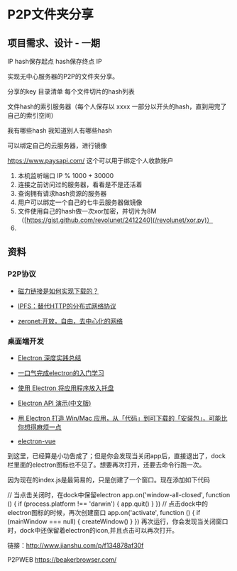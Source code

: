 # P2P文件夹分享

## 项目需求、设计 - 一期


IP hash保存起点 hash保存终点
IP 



实现无中心服务器的P2P的文件夹分享。

分享的key
   目录清单
       每个文件切片的hash列表

文件hash的索引服务器（每个人保存以 xxxx 一部分以开头的hash，直到用完了自己的索引空间）
   
   我有哪些hash
   我知道别人有哪些hash
   
可以绑定自己的云服务器，进行镜像



https://www.paysapi.com/
这个可以用于绑定个人收款账户

1. 本机监听端口 IP % 1000 + 30000 
2. 连接之前访问过的服务器，看看是不是还活着
3. 查询拥有请求hash资源的服务器
4. 用户可以绑定一个自己的七牛云服务器做镜像
5. 文件使用自己的hash做一次xor加密，并切片为8M（[https://gist.github.com/revolunet/2412240](/revolunet/xor.py)）
6. 




## 资料

### P2P协议

* [磁力链接是如何实现下载的？](http://www.aneasystone.com/archives/2015/05/how-does-magnet-link-work.html)

* [IPFS：替代HTTP的分布式网络协议](http://www.infoq.com/cn/articles/ipfs)

* [zeronet:开放，自由，去中心化的网络](https://zeronet.io)


### 桌面端开发 


* [Electron 深度实践总结](https://changkun.us/archives/2017/03/217/)

* [一口气完成electron的入门学习](https://segmentfault.com/a/1190000006207600)

* [使用 Electron 将应用程序放入托盘](https://segmentfault.com/a/1190000008530265)

* [Electron API 演示(中文版)](https://github.com/demopark/electron-api-demos-Zh_CN)


* [用 Electron 打造 Win/Mac 应用，从「代码」到可下载的「安装包」，可能比你想得麻烦一点](https://segmentfault.com/a/1190000011908324)

* [electron-vue](https://simulatedgreg.gitbooks.io/electron-vue/content/cn/)


到这里，已经算是小功告成了；但是你会发现当关闭app后，直接退出了，dock栏里面的electron图标也不见了。想要再次打开，还要去命令行跑一次。

因为现在的index.js是最简易的，只是创建了一个窗口。现在添加如下代码

 // 当点击关闭时，在dock中保留electron
  app.on('window-all-closed', function () {
  if (process.platform !== 'darwin') {
    app.quit()
  }
})
// 点击dock中的electron图标的时候，再次创建窗口
app.on('activate', function () {
  if (mainWindow === null) {
    createWindow()
  }
})
再次运行，你会发现当关闭窗口时，dock中还保留着electron的icon,并且点击可以再次打开。

链接：http://www.jianshu.com/p/f134878af30f

P2PWEB https://beakerbrowser.com/





